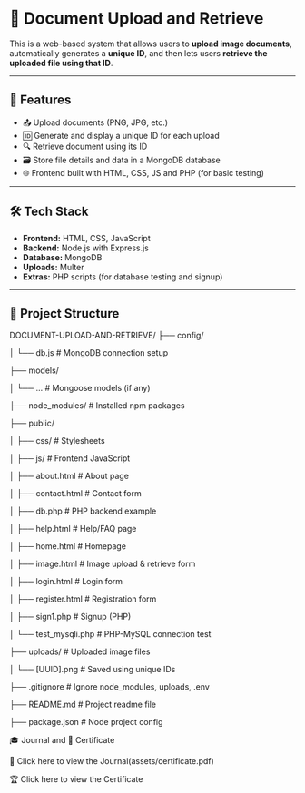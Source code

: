 # 📁 Document Upload and Retrieve

This is a web-based system that allows users to **upload image documents**, automatically generates a **unique ID**, and then lets users **retrieve the uploaded file using that ID**.

---

## 🚀 Features

- 📤 Upload documents (PNG, JPG, etc.)
- 🆔 Generate and display a unique ID for each upload
- 🔍 Retrieve document using its ID
- 🗃 Store file details and data in a MongoDB database
- 🌐 Frontend built with HTML, CSS, JS and PHP (for basic testing)

---

## 🛠 Tech Stack

- **Frontend:** HTML, CSS, JavaScript
- **Backend:** Node.js with Express.js
- **Database:** MongoDB
- **Uploads:** Multer
- **Extras:** PHP scripts (for database testing and signup)

---

## 📁 Project Structure

DOCUMENT-UPLOAD-AND-RETRIEVE/
├── config/

│ └── db.js # MongoDB connection setup

├── models/

│ └── ... # Mongoose models (if any)

├── node_modules/ # Installed npm packages

├── public/

│ ├── css/ # Stylesheets

│ ├── js/ # Frontend JavaScript

│ ├── about.html # About page

│ ├── contact.html # Contact form

│ ├── db.php # PHP backend example

│ ├── help.html # Help/FAQ page

│ ├── home.html # Homepage

│ ├── image.html # Image upload & retrieve form

│ ├── login.html # Login form

│ ├── register.html # Registration form

│ ├── sign1.php # Signup (PHP)

│ └── test_mysqli.php # PHP-MySQL connection test

├── uploads/ # Uploaded image files

│ └── [UUID].png # Saved using unique IDs

├── .gitignore # Ignore node_modules, uploads, .env

├── README.md # Project readme file

├── package.json # Node project config



🎓 Journal and 🏅 Certificate

📘 Click here to view the Journal(assets/certificate.pdf)

🏆 Click here to view the Certificate
